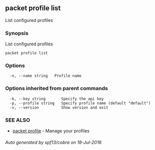 ## packet profile list

List configured profiles

### Synopsis


List configured profiles

```
packet profile list
```

### Options

```
  -n, --name string   Profile name
```

### Options inherited from parent commands

```
  -k, --key string       Specify the api key
  -p, --profile string   Specify profile name (default "default")
  -v, --version          Show version and exit
```

### SEE ALSO
* [packet profile](packet_profile.md)	 - Manage your profiles

###### Auto generated by spf13/cobra on 18-Jul-2016
